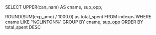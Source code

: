 SELECT UPPER(can_nam) AS cname, sup_opp,

ROUND(SUM(exp_amo) / 1000.0) as total_spent 
FROM 
indexps WHERE cname LIKE '%CLINTON%'
GROUP BY cname, sup_opp
ORDER BY total_spent DESC 